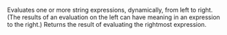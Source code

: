 Evaluates one or more string expressions, dynamically, from
        left to right. (The results of an evaluation on the left can
        have meaning in an expression to the right.) Returns the
        result of evaluating the rightmost expression.